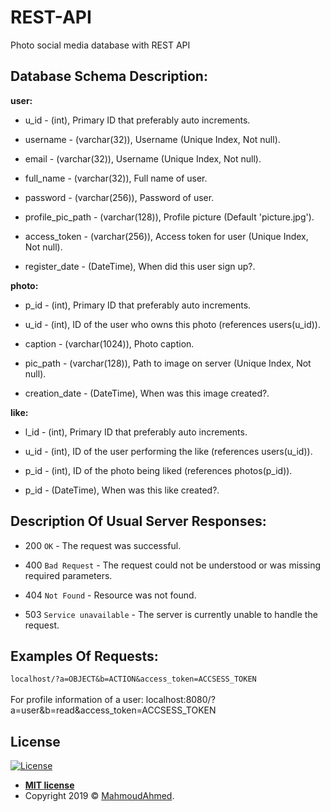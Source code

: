 # REST-API
Photo social media database with REST API

Database Schema Description:
---
<b>user:</b>
<ul>
  <li>
  <p>u_id - (int), Primary ID that preferably auto increments.</p>
  </li>
  <li>
  <p>username - (varchar(32)),  Username (Unique Index, Not null).</p>
  </li>
  <li>
  <p>email - (varchar(32)),  Username (Unique Index, Not null).</p>
  </li>
  <li>
  <p>full_name - (varchar(32)),  Full name of user.</p>
  </li>
  <li>
  <p>password - (varchar(256)), Password of user.</p>
  </li>
  <li>
  <p>profile_pic_path - (varchar(128)), Profile picture (Default 'picture.jpg').</p>
  </li>
  <li>
  <p>access_token - (varchar(256)), Access token for user (Unique Index, Not null).</p>
  </li>
  <li>
  <p>register_date - (DateTime), When did this user sign up?.</p>
  </li>
</ul>

<b>photo:</b>
<ul>
  <li>
  <p>p_id - (int), Primary ID that preferably auto increments.</p>
  </li>
  <li>
  <p>u_id - (int), ID of the user who owns this photo (references users(u_id)).</p>
  </li>
  <li>
  <p>caption - (varchar(1024)),  Photo caption.</p>
  </li>
  <li>
  <p>pic_path - (varchar(128)), Path to image on server (Unique Index, Not null).</p>
  </li>
  <li>
  <p>creation_date - (DateTime), When was this image created?.</p>
  </li>
</ul>

<b>like:</b>
<ul>
  <li>
  <p>l_id - (int), Primary ID that preferably auto increments.</p>
  </li>
  <li>
  <p>u_id - (int), ID of the user performing the like (references users(u_id)).</p>
  </li>
  <li>
  <p>p_id - (int),  ID of the photo being liked (references photos(p_id)).</p>
  </li>
  <li>
  <p>p_id - (DateTime), When was this like created?.</p>
  </li>
</ul>

Description Of Usual Server Responses:
---
<ul>
  <li>
  <p>200 <code>OK</code> - The request was successful.</p>
  </li>
  <li>
  <p>400 <code>Bad Request</code> - The request could not be understood or was missing required parameters.</p>
  </li>
  <li>
  <p>404 <code>Not Found</code> - Resource was not found.</p>
  </li>
  <li>
  <p>503 <code>Service unavailable</code> -  The server is currently unable to handle the request.</p>
  </li>
</ul>


Examples Of Requests:
---
<code>localhost/?a=OBJECT&b=ACTION&access_token=ACCSESS_TOKEN</code><br/><br/>
For profile information of a user: 
localhost:8080/?a=user&b=read&access_token=ACCSESS_TOKEN


License
---
[![License](http://img.shields.io/:license-mit-blue.svg?style=flat-square)](http://badges.mit-license.org)

- **[MIT license](http://opensource.org/licenses/mit-license.php)**
- Copyright 2019 © <a href="https://github.com/mahmoudahmedd/" target="_blank">MahmoudAhmed</a>.
